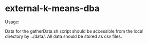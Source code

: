 # external-k-means-dba
Usage: <executable> <data-file> <number of clusters>

Data for the gatherData.sh script should be accessible from the local directory by ../data/<file-name>. All data should be stored as csv files.

